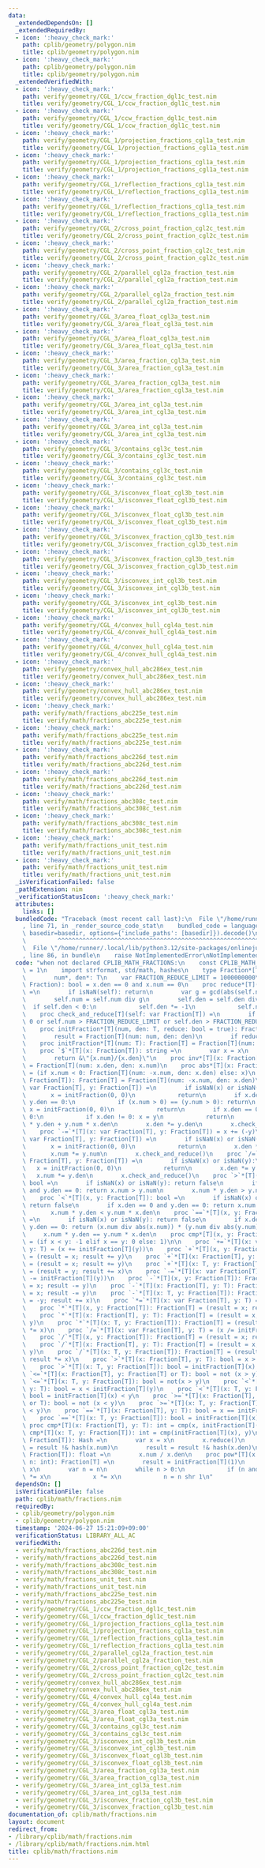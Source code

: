 ```yaml
---
data:
  _extendedDependsOn: []
  _extendedRequiredBy:
  - icon: ':heavy_check_mark:'
    path: cplib/geometry/polygon.nim
    title: cplib/geometry/polygon.nim
  - icon: ':heavy_check_mark:'
    path: cplib/geometry/polygon.nim
    title: cplib/geometry/polygon.nim
  _extendedVerifiedWith:
  - icon: ':heavy_check_mark:'
    path: verify/geometry/CGL_1/ccw_fraction_dgl1c_test.nim
    title: verify/geometry/CGL_1/ccw_fraction_dgl1c_test.nim
  - icon: ':heavy_check_mark:'
    path: verify/geometry/CGL_1/ccw_fraction_dgl1c_test.nim
    title: verify/geometry/CGL_1/ccw_fraction_dgl1c_test.nim
  - icon: ':heavy_check_mark:'
    path: verify/geometry/CGL_1/projection_fractions_cgl1a_test.nim
    title: verify/geometry/CGL_1/projection_fractions_cgl1a_test.nim
  - icon: ':heavy_check_mark:'
    path: verify/geometry/CGL_1/projection_fractions_cgl1a_test.nim
    title: verify/geometry/CGL_1/projection_fractions_cgl1a_test.nim
  - icon: ':heavy_check_mark:'
    path: verify/geometry/CGL_1/reflection_fractions_cgl1a_test.nim
    title: verify/geometry/CGL_1/reflection_fractions_cgl1a_test.nim
  - icon: ':heavy_check_mark:'
    path: verify/geometry/CGL_1/reflection_fractions_cgl1a_test.nim
    title: verify/geometry/CGL_1/reflection_fractions_cgl1a_test.nim
  - icon: ':heavy_check_mark:'
    path: verify/geometry/CGL_2/cross_point_fraction_cgl2c_test.nim
    title: verify/geometry/CGL_2/cross_point_fraction_cgl2c_test.nim
  - icon: ':heavy_check_mark:'
    path: verify/geometry/CGL_2/cross_point_fraction_cgl2c_test.nim
    title: verify/geometry/CGL_2/cross_point_fraction_cgl2c_test.nim
  - icon: ':heavy_check_mark:'
    path: verify/geometry/CGL_2/parallel_cgl2a_fraction_test.nim
    title: verify/geometry/CGL_2/parallel_cgl2a_fraction_test.nim
  - icon: ':heavy_check_mark:'
    path: verify/geometry/CGL_2/parallel_cgl2a_fraction_test.nim
    title: verify/geometry/CGL_2/parallel_cgl2a_fraction_test.nim
  - icon: ':heavy_check_mark:'
    path: verify/geometry/CGL_3/area_float_cgl3a_test.nim
    title: verify/geometry/CGL_3/area_float_cgl3a_test.nim
  - icon: ':heavy_check_mark:'
    path: verify/geometry/CGL_3/area_float_cgl3a_test.nim
    title: verify/geometry/CGL_3/area_float_cgl3a_test.nim
  - icon: ':heavy_check_mark:'
    path: verify/geometry/CGL_3/area_fraction_cgl3a_test.nim
    title: verify/geometry/CGL_3/area_fraction_cgl3a_test.nim
  - icon: ':heavy_check_mark:'
    path: verify/geometry/CGL_3/area_fraction_cgl3a_test.nim
    title: verify/geometry/CGL_3/area_fraction_cgl3a_test.nim
  - icon: ':heavy_check_mark:'
    path: verify/geometry/CGL_3/area_int_cgl3a_test.nim
    title: verify/geometry/CGL_3/area_int_cgl3a_test.nim
  - icon: ':heavy_check_mark:'
    path: verify/geometry/CGL_3/area_int_cgl3a_test.nim
    title: verify/geometry/CGL_3/area_int_cgl3a_test.nim
  - icon: ':heavy_check_mark:'
    path: verify/geometry/CGL_3/contains_cgl3c_test.nim
    title: verify/geometry/CGL_3/contains_cgl3c_test.nim
  - icon: ':heavy_check_mark:'
    path: verify/geometry/CGL_3/contains_cgl3c_test.nim
    title: verify/geometry/CGL_3/contains_cgl3c_test.nim
  - icon: ':heavy_check_mark:'
    path: verify/geometry/CGL_3/isconvex_float_cgl3b_test.nim
    title: verify/geometry/CGL_3/isconvex_float_cgl3b_test.nim
  - icon: ':heavy_check_mark:'
    path: verify/geometry/CGL_3/isconvex_float_cgl3b_test.nim
    title: verify/geometry/CGL_3/isconvex_float_cgl3b_test.nim
  - icon: ':heavy_check_mark:'
    path: verify/geometry/CGL_3/isconvex_fraction_cgl3b_test.nim
    title: verify/geometry/CGL_3/isconvex_fraction_cgl3b_test.nim
  - icon: ':heavy_check_mark:'
    path: verify/geometry/CGL_3/isconvex_fraction_cgl3b_test.nim
    title: verify/geometry/CGL_3/isconvex_fraction_cgl3b_test.nim
  - icon: ':heavy_check_mark:'
    path: verify/geometry/CGL_3/isconvex_int_cgl3b_test.nim
    title: verify/geometry/CGL_3/isconvex_int_cgl3b_test.nim
  - icon: ':heavy_check_mark:'
    path: verify/geometry/CGL_3/isconvex_int_cgl3b_test.nim
    title: verify/geometry/CGL_3/isconvex_int_cgl3b_test.nim
  - icon: ':heavy_check_mark:'
    path: verify/geometry/CGL_4/convex_hull_cgl4a_test.nim
    title: verify/geometry/CGL_4/convex_hull_cgl4a_test.nim
  - icon: ':heavy_check_mark:'
    path: verify/geometry/CGL_4/convex_hull_cgl4a_test.nim
    title: verify/geometry/CGL_4/convex_hull_cgl4a_test.nim
  - icon: ':heavy_check_mark:'
    path: verify/geometry/convex_hull_abc286ex_test.nim
    title: verify/geometry/convex_hull_abc286ex_test.nim
  - icon: ':heavy_check_mark:'
    path: verify/geometry/convex_hull_abc286ex_test.nim
    title: verify/geometry/convex_hull_abc286ex_test.nim
  - icon: ':heavy_check_mark:'
    path: verify/math/fractions_abc225e_test.nim
    title: verify/math/fractions_abc225e_test.nim
  - icon: ':heavy_check_mark:'
    path: verify/math/fractions_abc225e_test.nim
    title: verify/math/fractions_abc225e_test.nim
  - icon: ':heavy_check_mark:'
    path: verify/math/fractions_abc226d_test.nim
    title: verify/math/fractions_abc226d_test.nim
  - icon: ':heavy_check_mark:'
    path: verify/math/fractions_abc226d_test.nim
    title: verify/math/fractions_abc226d_test.nim
  - icon: ':heavy_check_mark:'
    path: verify/math/fractions_abc308c_test.nim
    title: verify/math/fractions_abc308c_test.nim
  - icon: ':heavy_check_mark:'
    path: verify/math/fractions_abc308c_test.nim
    title: verify/math/fractions_abc308c_test.nim
  - icon: ':heavy_check_mark:'
    path: verify/math/fractions_unit_test.nim
    title: verify/math/fractions_unit_test.nim
  - icon: ':heavy_check_mark:'
    path: verify/math/fractions_unit_test.nim
    title: verify/math/fractions_unit_test.nim
  _isVerificationFailed: false
  _pathExtension: nim
  _verificationStatusIcon: ':heavy_check_mark:'
  attributes:
    links: []
  bundledCode: "Traceback (most recent call last):\n  File \"/home/runner/.local/lib/python3.12/site-packages/onlinejudge_verify/documentation/build.py\"\
    , line 71, in _render_source_code_stat\n    bundled_code = language.bundle(stat.path,\
    \ basedir=basedir, options={'include_paths': [basedir]}).decode()\n          \
    \         ^^^^^^^^^^^^^^^^^^^^^^^^^^^^^^^^^^^^^^^^^^^^^^^^^^^^^^^^^^^^^^^^^^^^^^^^^^^^^^^^^\n\
    \  File \"/home/runner/.local/lib/python3.12/site-packages/onlinejudge_verify/languages/nim.py\"\
    , line 86, in bundle\n    raise NotImplementedError\nNotImplementedError\n"
  code: "when not declared CPLIB_MATH_FRACTIONS:\n    const CPLIB_MATH_FRACTIONS*\
    \ = 1\n    import strformat, std/math, hashes\n    type Fraction*[T] = object\n\
    \        num*, den*: T\n    var FRACTION_REDUCE_LIMIT = 1000000000\n    proc isNaN*(x:\
    \ Fraction): bool = x.den == 0 and x.num == 0\n    proc reduce*[T](self: var Fraction[T])\
    \ =\n        if isNaN(self): return\n        var g = gcd(abs(self.num), abs(self.den))\n\
    \        self.num = self.num div g\n        self.den = self.den div g\n      \
    \  if self.den < 0:\n            self.den *= -1\n            self.num *= -1\n\
    \    proc check_and_reduce[T](self: var Fraction[T]) =\n        if self.den <\
    \ 0 or self.num > FRACTION_REDUCE_LIMIT or self.den > FRACTION_REDUCE_LIMIT: self.reduce()\n\
    \    proc initFraction*[T](num, den: T, reduce: bool = true): Fraction[T] =\n\
    \        result = Fraction[T](num: num, den: den)\n        if reduce: result.reduce()\n\
    \    proc initFraction*[T](num: T): Fraction[T] = Fraction[T](num: num, den: T(1))\n\
    \    proc `$`*[T](x: Fraction[T]): string =\n        var x = x\n        x.reduce()\n\
    \        return &\"{x.num}/{x.den}\"\n    proc inv*[T](x: Fraction[T]): Fraction[T]\
    \ = Fraction[T](num: x.den, den: x.num)\n    proc abs*[T](x: Fraction[T]): Fraction[T]\
    \ = (if x.num < 0: Fraction[T](num: -x.num, den: x.den) else: x)\n    proc `-`*[T](x:\
    \ Fraction[T]): Fraction[T] = Fraction[T](num: -x.num, den: x.den)\n    proc `+=`*[T](x:\
    \ var Fraction[T], y: Fraction[T]) =\n        if isNaN(x) or isNaN(y):\n     \
    \       x = initFraction(0, 0)\n            return\n        if x.den == 0 and\
    \ y.den == 0:\n            if (x.num > 0) == (y.num > 0): return\n           \
    \ x = initFraction(0, 0)\n            return\n        if x.den == 0 or y.den ==\
    \ 0:\n            if x.den != 0: x = y\n            return\n        x.num = x.num\
    \ * y.den + y.num * x.den\n        x.den *= y.den\n        x.check_and_reduce()\n\
    \    proc `-=`*[T](x: var Fraction[T], y: Fraction[T]) = x += (-y)\n    proc `*=`*[T](x:\
    \ var Fraction[T], y: Fraction[T]) =\n        if isNaN(x) or isNaN(y):\n     \
    \       x = initFraction(0, 0)\n            return\n        x.den *= y.den\n \
    \       x.num *= y.num\n        x.check_and_reduce()\n    proc `/=`*[T](x: var\
    \ Fraction[T], y: Fraction[T]) =\n        if isNaN(x) or isNaN(y):\n         \
    \   x = initFraction(0, 0)\n            return\n        x.den *= y.num\n     \
    \   x.num *= y.den\n        x.check_and_reduce()\n    proc `>`*[T](x, y: Fraction[T]):\
    \ bool =\n        if isNaN(x) or isNaN(y): return false\n        if x.den == 0\
    \ and y.den == 0: return x.num > y.num\n        x.num * y.den > y.num * x.den\n\
    \    proc `<`*[T](x, y: Fraction[T]): bool =\n        if isNaN(x) or isNaN(y):\
    \ return false\n        if x.den == 0 and y.den == 0: return x.num < y.num\n \
    \       x.num * y.den < y.num * x.den\n    proc `==`*[T](x, y: Fraction[T]): bool\
    \ =\n        if isNaN(x) or isNaN(y): return false\n        if x.den == 0 and\
    \ y.den == 0: return (x.num div abs(x.num)) * (y.num div abs(y.num)) > 0\n   \
    \     x.num * y.den == y.num * x.den\n    proc cmp*[T](x, y: Fraction[T]): int\
    \ = (if x < y: -1 elif x == y: 0 else: 1)\n\n    proc `+=`*[T](x: var Fraction[T],\
    \ y: T) = (x += initFraction[T](y))\n    proc `+`*[T](x, y: Fraction[T]): Fraction[T]\
    \ = (result = x; result += y)\n    proc `+`*[T](x: Fraction[T], y: T): Fraction[T]\
    \ = (result = x; result += y)\n    proc `+`*[T](x: T, y: Fraction[T]): Fraction[T]\
    \ = (result = y; result += x)\n    proc `-=`*[T](x: var Fraction[T], y: T) = (x\
    \ -= initFraction[T](y))\n    proc `-`*[T](x, y: Fraction[T]): Fraction[T] = (result\
    \ = x; result -= y)\n    proc `-`*[T](x: Fraction[T], y: T): Fraction[T] = (result\
    \ = x; result -= y)\n    proc `-`*[T](x: T, y: Fraction[T]): Fraction[T] = (result\
    \ = -y; result += x)\n    proc `*=`*[T](x: var Fraction[T], y: T) = (x *= initFraction[T](y))\n\
    \    proc `*`*[T](x, y: Fraction[T]): Fraction[T] = (result = x; result *= y)\n\
    \    proc `*`*[T](x: Fraction[T], y: T): Fraction[T] = (result = x; result *=\
    \ y)\n    proc `*`*[T](x: T, y: Fraction[T]): Fraction[T] = (result = y; result\
    \ *= x)\n    proc `/=`*[T](x: var Fraction[T], y: T) = (x /= initFraction[T](y))\n\
    \    proc `/`*[T](x, y: Fraction[T]): Fraction[T] = (result = x; result /= y)\n\
    \    proc `/`*[T](x: Fraction[T], y: T): Fraction[T] = (result = x; result /=\
    \ y)\n    proc `/`*[T](x: T, y: Fraction[T]): Fraction[T] = (result = y.inv();\
    \ result *= x)\n    proc `>`*[T](x: Fraction[T], y: T): bool = x > initFraction[T](y)\n\
    \    proc `>`*[T](x: T, y: Fraction[T]): bool = initFraction[T](x) > y\n    proc\
    \ `<=`*[T](x: Fraction[T], y: Fraction[T] or T): bool = not (x > y)\n    proc\
    \ `<=`*[T](x: T, y: Fraction[T]): bool = not(x > y)\n    proc `<`*[T](x: Fraction[T],\
    \ y: T): bool = x < initFraction[T](y)\n    proc `<`*[T](x: T, y: Fraction[T]):\
    \ bool = initFraction[T](x) < y\n    proc `>=`*[T](x: Fraction[T], y: Fraction[T]\
    \ or T): bool = not (x < y)\n    proc `>=`*[T](x: T, y: Fraction[T]): bool = not(x\
    \ < y)\n    proc `==`*[T](x: Fraction[T], y: T): bool = x == initFraction[T](y)\n\
    \    proc `==`*[T](x: T, y: Fraction[T]): bool = initFraction[T](x) == y\n   \
    \ proc cmp*[T](x: Fraction[T], y: T): int = cmp(x, initFraction[T](y))\n    proc\
    \ cmp*[T](x: T, y: Fraction[T]): int = cmp(initFraction[T](x), y)\n    proc hash*[T](x:\
    \ Fraction[T]): Hash =\n        var x = x\n        x.reduce()\n        result\
    \ = result !& hash(x.num)\n        result = result !& hash(x.den)\n    proc toFloat*[T](x:\
    \ Fraction[T]): float =\n        x.num / x.den\n    proc pow*[T](x: Fraction[T],\
    \ n: int): Fraction[T] =\n        result = initFraction[T](1)\n        var x =\
    \ x\n        var n = n\n        while n > 0:\n            if (n and 1) == 1: result\
    \ *= x\n            x *= x\n            n = n shr 1\n"
  dependsOn: []
  isVerificationFile: false
  path: cplib/math/fractions.nim
  requiredBy:
  - cplib/geometry/polygon.nim
  - cplib/geometry/polygon.nim
  timestamp: '2024-06-27 15:21:09+09:00'
  verificationStatus: LIBRARY_ALL_AC
  verifiedWith:
  - verify/math/fractions_abc226d_test.nim
  - verify/math/fractions_abc226d_test.nim
  - verify/math/fractions_abc308c_test.nim
  - verify/math/fractions_abc308c_test.nim
  - verify/math/fractions_unit_test.nim
  - verify/math/fractions_unit_test.nim
  - verify/math/fractions_abc225e_test.nim
  - verify/math/fractions_abc225e_test.nim
  - verify/geometry/CGL_1/ccw_fraction_dgl1c_test.nim
  - verify/geometry/CGL_1/ccw_fraction_dgl1c_test.nim
  - verify/geometry/CGL_1/projection_fractions_cgl1a_test.nim
  - verify/geometry/CGL_1/projection_fractions_cgl1a_test.nim
  - verify/geometry/CGL_1/reflection_fractions_cgl1a_test.nim
  - verify/geometry/CGL_1/reflection_fractions_cgl1a_test.nim
  - verify/geometry/CGL_2/parallel_cgl2a_fraction_test.nim
  - verify/geometry/CGL_2/parallel_cgl2a_fraction_test.nim
  - verify/geometry/CGL_2/cross_point_fraction_cgl2c_test.nim
  - verify/geometry/CGL_2/cross_point_fraction_cgl2c_test.nim
  - verify/geometry/convex_hull_abc286ex_test.nim
  - verify/geometry/convex_hull_abc286ex_test.nim
  - verify/geometry/CGL_4/convex_hull_cgl4a_test.nim
  - verify/geometry/CGL_4/convex_hull_cgl4a_test.nim
  - verify/geometry/CGL_3/area_float_cgl3a_test.nim
  - verify/geometry/CGL_3/area_float_cgl3a_test.nim
  - verify/geometry/CGL_3/contains_cgl3c_test.nim
  - verify/geometry/CGL_3/contains_cgl3c_test.nim
  - verify/geometry/CGL_3/isconvex_int_cgl3b_test.nim
  - verify/geometry/CGL_3/isconvex_int_cgl3b_test.nim
  - verify/geometry/CGL_3/isconvex_float_cgl3b_test.nim
  - verify/geometry/CGL_3/isconvex_float_cgl3b_test.nim
  - verify/geometry/CGL_3/area_fraction_cgl3a_test.nim
  - verify/geometry/CGL_3/area_fraction_cgl3a_test.nim
  - verify/geometry/CGL_3/area_int_cgl3a_test.nim
  - verify/geometry/CGL_3/area_int_cgl3a_test.nim
  - verify/geometry/CGL_3/isconvex_fraction_cgl3b_test.nim
  - verify/geometry/CGL_3/isconvex_fraction_cgl3b_test.nim
documentation_of: cplib/math/fractions.nim
layout: document
redirect_from:
- /library/cplib/math/fractions.nim
- /library/cplib/math/fractions.nim.html
title: cplib/math/fractions.nim
---
```

